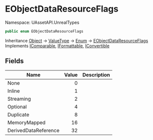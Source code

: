 # EObjectDataResourceFlags

Namespace: UAssetAPI.UnrealTypes

```csharp
public enum EObjectDataResourceFlags
```

Inheritance [Object](https://docs.microsoft.com/en-us/dotnet/api/system.object) → [ValueType](https://docs.microsoft.com/en-us/dotnet/api/system.valuetype) → [Enum](https://docs.microsoft.com/en-us/dotnet/api/system.enum) → [EObjectDataResourceFlags](./uassetapi.unrealtypes.eobjectdataresourceflags.md)<br>
Implements [IComparable](https://docs.microsoft.com/en-us/dotnet/api/system.icomparable), [IFormattable](https://docs.microsoft.com/en-us/dotnet/api/system.iformattable), [IConvertible](https://docs.microsoft.com/en-us/dotnet/api/system.iconvertible)

## Fields

| Name | Value | Description |
| --- | --: | --- |
| None | 0 |  |
| Inline | 1 |  |
| Streaming | 2 |  |
| Optional | 4 |  |
| Duplicate | 8 |  |
| MemoryMapped | 16 |  |
| DerivedDataReference | 32 |  |
